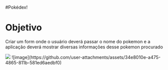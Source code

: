 #Pokédex!
<h1>Objetivo</h1>
<p>Criar um form onde o usuário deverá passar o nome do pokemon e a
aplicação deverá mostrar diversas informações desse pokemon
procurado</p>
<img src="https://github.com/user-attachments/assets/34e8010e-a475-4865-811b-581ed6aedbf0" style={margin: "auto"}/>
![image](https://github.com/user-attachments/assets/34e8010e-a475-4865-811b-581ed6aedbf0)
